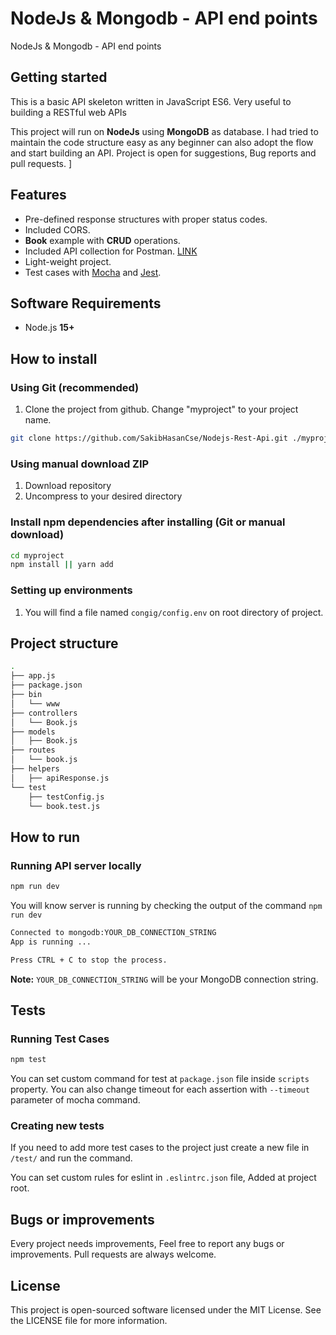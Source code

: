 # NodeJs & Mongodb - API end points
NodeJs & Mongodb - API end points

## Getting started


This is a basic API skeleton written in JavaScript ES6. Very useful to building a RESTful web APIs 


This project will run on **NodeJs** using **MongoDB** as database. I had tried to maintain the code structure easy as any beginner can also adopt the flow and start building an API. Project is open for suggestions, Bug reports and pull requests.
]
## Features


-   Pre-defined response structures with proper status codes.
-   Included CORS.
-    **Book** example with **CRUD** operations.
-   Included API collection for Postman. [LINK](https://documenter.getpostman.com/view/10778944/TW6tKUv9)
-   Light-weight project.
-   Test cases with [Mocha](https://mochajs.org/) and [Jest](https://www.jestjs.com/).


## Software Requirements

-   Node.js **15+**


## How to install

### Using Git (recommended)

1.  Clone the project from github. Change "myproject" to your project name.

```bash
git clone https://github.com/SakibHasanCse/Nodejs-Rest-Api.git ./myproject
```

### Using manual download ZIP

1.  Download repository
2.  Uncompress to your desired directory

### Install npm dependencies after installing (Git or manual download)

```bash
cd myproject
npm install || yarn add

```

### Setting up environments

1.  You will find a file named `congig/config.env` on root directory of project.

## Project  structure
```sh
.
├── app.js
├── package.json
├── bin
│   └── www
├── controllers
│   └── Book.js
├── models
│   ├── Book.js
├── routes
│   └── book.js
├── helpers
│   ├── apiResponse.js
└── test
    ├── testConfig.js
    └── book.test.js
```
## How to run

### Running  API server locally

```bash
npm run dev
```

You will know server is running by checking the output of the command `npm run dev`

```bash
Connected to mongodb:YOUR_DB_CONNECTION_STRING
App is running ...

Press CTRL + C to stop the process.
```
**Note:**  `YOUR_DB_CONNECTION_STRING` will be your MongoDB connection string.


## Tests

### Running  Test Cases

```bash
npm test
```

You can set custom command for test at `package.json` file inside `scripts` property. You can also change timeout for each assertion with `--timeout` parameter of mocha command.

### Creating new tests

If you need to add more test cases to the project just create a new file in `/test/` and run the command.

You can set custom rules for eslint in `.eslintrc.json` file, Added at project root.

## Bugs or improvements

Every project needs improvements, Feel free to report any bugs or improvements. Pull requests are always welcome.

## License

This project is open-sourced software licensed under the MIT License. See the LICENSE file for more information.
